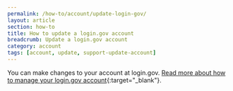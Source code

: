 ```yaml
---
permalink: /how-to/account/update-login-gov/
layout: article
section: how-to
title: How to update a login.gov account
breadcrumb: Update a login.gov account
category: account
tags: [account, update, support-update-account]
---
```


You can make changes to your account at login.gov. [Read more about how to manage your login.gov account](https://login.gov/help/){:target="_blank"}.
